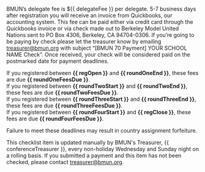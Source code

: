 ﻿BMUN’s delegate fee is ${{ delegateFee }} per delegate. 5-7 business days after registration you will receive an invoice from Quickbooks, our accounting system. This fee can be paid either via credit card through the Quickbooks invoice or via check made out to Berkeley Model United Nations sent to PO Box 4306, Berkeley, CA 94704-0306. If you’re going to be paying by check please let the treasurer know by emailing [treasurer@bmun.org](mailto:treasurer@bmun.org) with subject “[BMUN 70 Payment] YOUR SCHOOL NAME Check”. Once received, your check will be considered paid on the postmarked date for payment deadlines.

If you registered between **{{ regOpen }}** and **{{ roundOneEnd }}**, these fees are due **{{ roundOneFeesDue }}**.  
If you registered between **{{ roundTwoStart }}** and **{{ roundTwoEnd }}**, these fees are due **{{ roundTwoFeesDue }}**.  
If you registered between **{{ roundThreeStart }}** and **{{ roundThreeEnd }}**, these fees are due **{{ roundThreeFeesDue }}**.  
If you registered between **{{ roundFourStart }}** and **{{ regClose }}**, these fees are due **{{ roundFourFeesDue }}**.  

Failure to meet these deadlines may result in country assignment forfeiture.

This checklist item is updated manually by BMUN's Treasurer, {{ conferenceTreasurer }}, every non-holiday Wednesday and Sunday night on a rolling basis. If you submitted a payment and this item has not been checked, please contact [treasurer@bmun.org](mailto:treasurer@bmun.org).